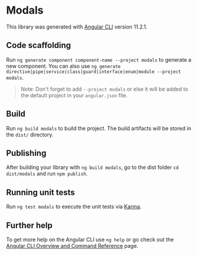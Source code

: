 # Modals

This library was generated with [Angular CLI](https://github.com/angular/angular-cli) version 11.2.1.

## Code scaffolding

Run `ng generate component component-name --project modals` to generate a new component. You can also use `ng generate directive|pipe|service|class|guard|interface|enum|module --project modals`.
> Note: Don't forget to add `--project modals` or else it will be added to the default project in your `angular.json` file. 

## Build

Run `ng build modals` to build the project. The build artifacts will be stored in the `dist/` directory.

## Publishing

After building your library with `ng build modals`, go to the dist folder `cd dist/modals` and run `npm publish`.

## Running unit tests

Run `ng test modals` to execute the unit tests via [Karma](https://karma-runner.github.io).

## Further help

To get more help on the Angular CLI use `ng help` or go check out the [Angular CLI Overview and Command Reference](https://angular.io/cli) page.
